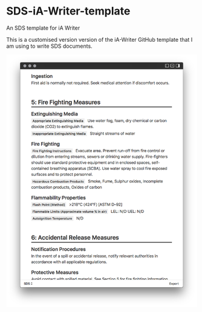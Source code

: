 # SDS-iA-Writer-template
An SDS template for iA Writer

This is a customised version version of the iA-Writer GitHub template that I am using to write SDS documents.


![](SDS-iA-Writer-template.png)    